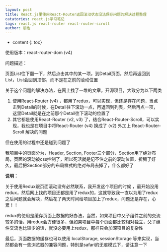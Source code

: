 ```yaml
---
layout: post
title: React.js里使用React-Router返回滚动状态没法保存问题的解决过程整理
catatories: react.js学习笔记
tags: react.js react-router react-router-scroll
author: 朋也
---
```


* content
{: toc}

使用版本：react-router-dom (v4)

问题描述：

页面List往下翻一下，然后点击其中的某一项，到Detail页面，然后再返回到List，List会回到顶部，而不是在之前的滚动位置





关于这个问题的解决办法，在网上找了一堆的文章，开源项目，大致分为以下两类

1. 使用React-Router (v4) ，都用了redux，可以实现，但还是存在问题，当点击到Detail的时候，在Detail往下滚动一点，再返回到列表，然后再点一项，这里Detail就是在之前那个Detail往下滚动的位置了
2. 其它都是使用React-Router (v2, v3) 了，结合React-Router-Scroll，可以实现，我也是在项目中将React-Router (v4) 换成了 (v2) 外加上 React-Router-Scroll 解决的问题

但在使用的过程中还是碰到问题了

我项目中的页面分为，Header, Section, Footer三个部分，Section用了绝对布局，页面的滚动被css控制了，所以死活就是记不住之前的滚动位置，折腾了好久，最后把Section部分的布局样式的绝对布局去掉了，什么都好了

**说明：**

关于使用Redux跟页面滚动没有必然联系，我开发这个项目的时候 ，最开始没用redux，然后网上找的项目还都是用了redux的，这就导致我一直以为用了redux之后问题就会解决，然后花了两天时间给项目加上了redux，问题还是存在，心累！！

redux的使用是缓存页面上数据的好办法，当然，如果项目中父子组件之前的交流较多的话，用redux会方便很多，但如果项目中每个页面都比较相对独立，父子组件交流也比较少的话，就没必要用上redux，那样只会加深项目的复杂性

最后，页面数据的缓存也可以使用 localStorage, sessionStorage 等来实现，当然都会有一些浏览器的兼容问题，特别是safari的无痕模式下，请注意一下
